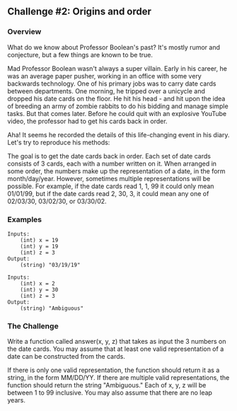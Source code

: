 ## Challenge #2: Origins and order

### Overview
What do we know about Professor Boolean's past? It's mostly rumor and conjecture, but a few things are known to be true.

Mad Professor Boolean wasn't always a super villain. Early in his career, he was an average paper pusher, working in an office with some very backwards technology. One of his primary jobs was to carry date cards between departments. One morning, he tripped over a unicycle and dropped his date cards on the floor. He hit his head - and hit upon the idea of breeding an army of zombie rabbits to do his bidding and manage simple tasks. But that comes later. Before he could quit with an explosive YouTube video, the professor had to get his cards back in order.

Aha! It seems he recorded the details of this life-changing event in his diary.
Let's try to reproduce his methods:

The goal is to get the date cards back in order. Each set of date cards consists of 3 cards, each with a number written on it. When arranged in some order, the numbers make up the representation of a date, in the form month/day/year. However, sometimes multiple representations will be possible. For example, if the date cards read 1, 1, 99 it could only mean 01/01/99, but if the date cards read 2, 30, 3, it could mean any one of 02/03/30, 03/02/30, or 03/30/02.

### Examples
```
Inputs:
    (int) x = 19
    (int) y = 19
    (int) z = 3
Output:
    (string) "03/19/19"

Inputs:
    (int) x = 2
    (int) y = 30
    (int) z = 3
Output:
    (string) "Ambiguous"
```

### The Challenge
Write a function called answer(x, y, z) that takes as input the 3 numbers on the date cards.
You may assume that at least one valid representation of a date can be constructed from the cards.

If there is only one valid representation, the function should return it as a string,
in the form MM/DD/YY. If there are multiple valid representations,
the function should return the string "Ambiguous." Each of x, y, z will be between
1 to 99 inclusive.
You may also assume that there are no leap years.

